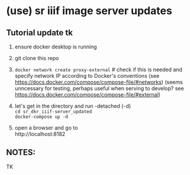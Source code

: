(use) sr iiif image server updates
===================================================================

Tutorial update tk
---------
1) ensure docker desktop is running

2) git clone this repo

3) ```docker network create proxy-external``` # check if this is needed and specify network IP according to Docker's conventions
(see https://docs.docker.com/compose/compose-file/#networks)
(seems unncessary for testing, perhaps useful when serving to develop? see https://docs.docker.com/compose/compose-file/#external)

4) let's get in the directory and run -detached (-d)<br/>
```cd sr_dkr_iiif-server_updated```<br/>
```docker-compose up -d```<br/>

6) open a browser and go to<br/>
http://localhost:8182

NOTES:
------
TK
